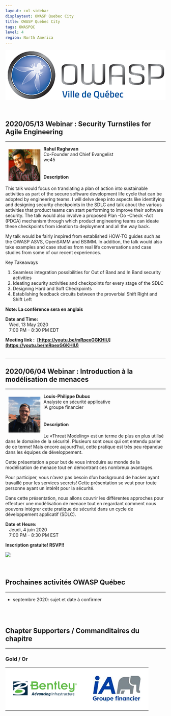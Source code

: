 ```yaml
---
layout: col-sidebar
displaytext: OWASP Quebec City
title: OWASP Quebec City
tags: OWASPQC
level: 4
region: North America
---
```


![Quebec City Chapter Logo](assets/images/ville_quebec_981x303.png)

<br>

## **2020/05/13 Webinar : Security Turnstiles for Agile Engineering**

---
<img align="left" style="padding: 10px; bottom-padding: 10px" width="100px" src="assets/images/Rahul_Raghavan.jpg" />

**Rahul Raghavan**
<br>Co-Founder and Chief Evangelist
<br>we45
<br><br>

#### Description

This talk would focus on translating a plan of action into sustainable activities as part of the secure software development life cycle that can be adopted by engineering teams. I will delve deep into aspects like identifying and designing security checkpoints in the SDLC and talk about the various activities that product teams can start performing to improve their software security. The talk would also involve a proposed Plan -Do -Check -Act (PDCA) mechanism through which product engineering teams can ideate these checkpoints from ideation to deployment and all the way back.

My talk would be fairly inspired from established HOW-TO guides such as the OWASP ASVS, OpenSAMM and BSIMM. In addition, the talk would also take examples and case studies from real life conversations and case studies from some of our recent experiences.

Key Takeaways

  1. Seamless integration possibilities for Out of Band and In Band security activities
  2. Ideating security activities and checkpoints for every stage of the SDLC
  3. Designing Hard and Soft Checkpoints
  4. Establishing feedback circuits between the proverbial Shift Right and Shift Left

**Note: La conférence sera en anglais**

**Date and Time:**
<br>&nbsp;&nbsp;&nbsp;Wed, 13 May 2020
<br>&nbsp;&nbsp;&nbsp;7:00 PM – 8:30 PM EDT

**Meeting link :**&nbsp;
**[https://youtu.be/mRpexGGKHlU](https://youtu.be/mRpexGGKHlU)**
<br>&nbsp;
<br>

---

## **2020/06/04 Webinar : Introduction à la modélisation de menaces**

---
<img align="left" style="padding: 10px; bottom-padding: 10px" width="100px" src="assets/images/LouisPhilippeDubuc.png" />

**Louis-Philippe Dubuc**
<br>Analyste en sécurité applicative
<br>iA groupe financier
<br><br>

#### Description

Le «Threat Modeling» est un terme de plus en plus utilisé dans le domaine de la sécurité. Plusieurs sont ceux qui ont entendu parler de ce terme! Mais encore aujourd’hui, cette pratique est très peu répandue dans les équipes de développement.

Cette présentation a pour but de vous introduire au monde de la modélisation de menace tout en démontrant ces nombreux avantages.

Pour participer, vous n’avez pas besoin d’un background de hacker ayant travaillé pour les services secrets! Cette présentation se veut pour toute personne ayant un intérêt pour la sécurité.

Dans cette présentation, nous allons couvrir les différentes approches pour effectuer une modélisation de menace tout en regardant comment nous pouvons intégrer cette pratique de sécurité dans un cycle de développement applicatif (SDLC).

**Date et Heure:**
<br>&nbsp;&nbsp;&nbsp;Jeudi, 4 juin 2020
<br>&nbsp;&nbsp;&nbsp;7:00 PM – 8:30 PM EST

**Inscription gratuite! RSVP!!**

<a href="https://www.eventbrite.ca/e/introduction-a-la-modelisation-de-menaces-tickets-104259087738"><img src="../www-chapter-quebec-city/assets/images/Eventbrite_Logo.svg"></a>
<br>
<br>
<br>
## **Prochaines activités OWASP Québec**

---

- septembre 2020: sujet et date à confirmer

<br>
<br>

## **Chapter Supporters / Commanditaires du chapitre**

---

### Gold / Or

<style type="text/css">
    table.sponsors-table {
        border-collapse: collapse;
        border: none;
    }

    table.sponsors-table td, table.sponsors-table tr {
        padding: 25px;
        border: 15px;
        background-color: #ffffff;
    }
</style>

<table class="sponsors-table">
    <tr>
        <td> <a href="https://www.bentley.com/"> <img src="assets/images/Bentley_Logo_RGB_200px.png"  alt="BENTLEY" title="BENTLEY"/> </a> </td>
        <td> <a href="https://ia.ca/"> <img src="assets/images/IAGF_150x80.jpg"  alt="iA" title="iA"/> </a> </td>
    </tr>
</table>
<br>

